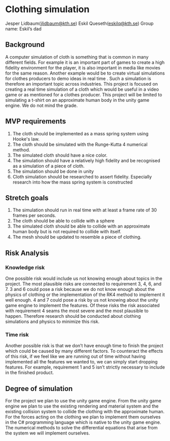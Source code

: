 # Clothing simulation
Jesper Lidbaum(jlidbaum@kth.se)
Eskil Queseth(eskilq@kth.se)
Group name: Eskil’s dad
## Background
A computer simulation of cloth is something that is common in many different fields. For example it is an important part of games to create a high fidelity environment for the player, it is also important in media like movies for the same reason. Another example would be to create virtual simulations for clothes producers to demo ideas in real time . Such a simulation is therefore an important topic across industries. This project is focused on creating a real time simulation of a cloth which would be useful in a video game or as mentioned for a clothes producer. This project will be limited to simulating a t-shirt on an approximate human body in the unity game engine. We do not mind the grade.

## MVP requirements

1. The cloth should be implemented as a mass spring system using Hooke's law.
2. The cloth should be simulated with the Runge-Kutta 4 numerical method.
3. The simulated cloth should have a nice color.
4. The simulation should have a relatively high fidelity and be recognised as a simulation of a piece of cloth.
5. The simulation should be done in unity
6. Cloth simulation should be researched to assert fidelity. Especially research into how the mass spring system is constructed

## Stretch goals

1. The simulation should run in real time with at least a frame rate of 30 frames per seconds.
2. The cloth should be able to collide with a sphere
3. The simulated cloth should be able to collide with an approximate human body but is not required to collide with itself.
4. The mesh should be updated to resemble a piece of clothing.

## Risk Analysis
### Knowledge risk
One possible risk would include us not knowing enough about topics in the project. The most plausible risks are connected to requirement 3, 4, 6, and 7. 3 and 6 could pose a risk because we do not know enough about the physics of clothing or the implementation of the RK4 method to implement it well enough. 4 and 7 could pose a risk by us not knowing about the unity game engine to implement the features. Of these risks the risk associated with requirement 4 seams the most severe and the most plausible to happen. Therefore research should be conducted about clothing simulations and physics to minimize this risk.
### Time risk
Another possible risk is that we don’t have enough time to finish the project which could be caused by many different factors. To counteract the effects of this risk, if we feel like we are running out of time without having implemented all the features we wanted to, we can simply start dropping features. For example, requirement 1 and 5 isn’t strictly necessary to include in the finished product. 

## Degree of simulation
For the project we plan to use the unity game engine. From the unity game engine we plan to use the existing rendering and material system and the existing collision system to collide the clothing with the approximate human. For the forces acting on the clothing we plan to implement them ourselves in the C# programming language which is native to the unity game engine. The numerical methods to solve the differential equations that arise from the system we will implement ourselves.
